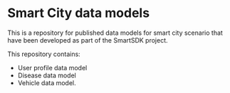 # Smart City data models 

This is a repository for published data models for smart city scenario that have been developed as part of the SmartSDK project. 

This repository contains:

* User profile data model
* Disease data model
* Vehicle data model.

